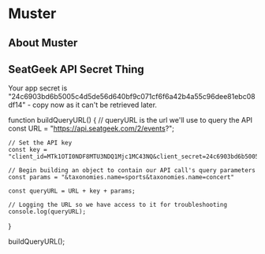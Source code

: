 # Muster

## About Muster

## SeatGeek API Secret Thing
Your app secret is "24c6903bd6b5005c4d5de56d640bf9c071cf6f6a42b4a55c96dee81ebc08df14" - copy now as it can't be retrieved later.

function buildQueryURL() {
    // queryURL is the url we'll use to query the API
    const URL = "https://api.seatgeek.com/2/events?";

    // Set the API key
    const key = "client_id=MTk1OTI0NDF8MTU3NDQ1Mjc1MC43NQ&client_secret=24c6903bd6b5005c4d5de56d640bf9c071cf6f6a42b4a55c96dee81ebc08df14";
  
    // Begin building an object to contain our API call's query parameters
    const params = "&taxonomies.name=sports&taxonomies.name=concert"

    const queryURL = URL + key + params;
    
    // Logging the URL so we have access to it for troubleshooting
    console.log(queryURL);
  }


  buildQueryURL();


